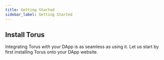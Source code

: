 ```yaml
---
title: Getting Started
sidebar_label: Getting Started
---
```


## Install Torus

Integrating Torus with your DApp is as seamless as using it. Let us start by
first installing Torus onto your DApp website.
